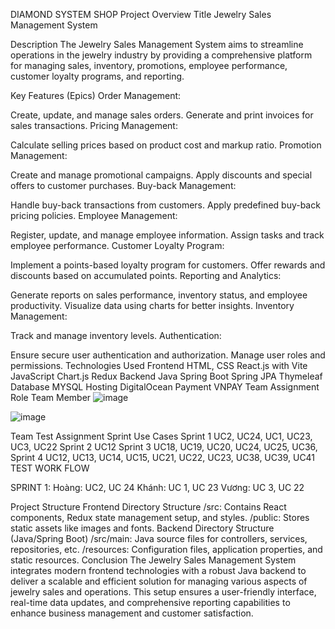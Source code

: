 DIAMOND SYSTEM SHOP
Project Overview
Title
Jewelry Sales Management System

Description
The Jewelry Sales Management System aims to streamline operations in the jewelry industry by providing a comprehensive platform for managing sales, inventory, promotions, employee performance, customer loyalty programs, and reporting.

Key Features (Epics)
Order Management:

Create, update, and manage sales orders.
Generate and print invoices for sales transactions.
Pricing Management:

Calculate selling prices based on product cost and markup ratio.
Promotion Management:

Create and manage promotional campaigns.
Apply discounts and special offers to customer purchases.
Buy-back Management:

Handle buy-back transactions from customers.
Apply predefined buy-back pricing policies.
Employee Management:

Register, update, and manage employee information.
Assign tasks and track employee performance.
Customer Loyalty Program:

Implement a points-based loyalty program for customers.
Offer rewards and discounts based on accumulated points.
Reporting and Analytics:

Generate reports on sales performance, inventory status, and employee productivity.
Visualize data using charts for better insights.
Inventory Management:

Track and manage inventory levels.
Authentication:

Ensure secure user authentication and authorization.
Manage user roles and permissions.
Technologies Used
Frontend
HTML, CSS
React.js with Vite
JavaScript
Chart.js
Redux
Backend
Java
Spring Boot
Spring JPA
Thymeleaf
Database
MYSQL
Hosting
DigitalOcean
Payment
VNPAY
Team Assignment
Role	Team Member
![image](https://github.com/theweakant/N5NET1815SWP/assets/149610611/1d8fe233-9db1-46b7-860f-cbcf2daff822)


![image](https://github.com/theweakant/N5NET1815SWP/assets/149610611/e75e35fe-b412-4205-ba02-6c094ee8b63b)

Team Test Assignment
Sprint	Use Cases
Sprint 1	UC2, UC24, UC1, UC23, UC3, UC22
Sprint 2	UC12
Sprint 3	UC18, UC19, UC20, UC24, UC25, UC36,
Sprint 4	UC12, UC13, UC14, UC15, UC21, UC22, UC23, UC38, UC39, UC41
TEST WORK FLOW

SPRINT 1: Hoàng: UC2, UC 24 Khánh: UC 1, UC 23 Vương: UC 3, UC 22

Project Structure
Frontend Directory Structure
/src: Contains React components, Redux state management setup, and styles.
/public: Stores static assets like images and fonts.
Backend Directory Structure (Java/Spring Boot)
/src/main: Java source files for controllers, services, repositories, etc.
/resources: Configuration files, application properties, and static resources.
Conclusion
The Jewelry Sales Management System integrates modern frontend technologies with a robust Java backend to deliver a scalable and efficient solution for managing various aspects of jewelry sales and operations. This setup ensures a user-friendly interface, real-time data updates, and comprehensive reporting capabilities to enhance business management and customer satisfaction.
